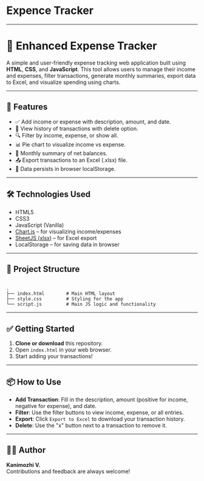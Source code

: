 # Expence Tracker
---
# 💸 Enhanced Expense Tracker

A simple and user-friendly expense tracking web application built using **HTML**, **CSS**, and **JavaScript**. This tool allows users to manage their income and expenses, filter transactions, generate monthly summaries, export data to Excel, and visualize spending using charts.

---

## 🚀 Features

- ✅ Add income or expense with description, amount, and date.
- 📜 View history of transactions with delete option.
- 🔍 Filter by income, expense, or show all.
- 📊 Pie chart to visualize income vs expense.
- 📅 Monthly summary of net balances.
- 📤 Export transactions to an Excel (.xlsx) file.
- 💾 Data persists in browser localStorage.

---

## 🛠️ Technologies Used

- HTML5
- CSS3
- JavaScript (Vanilla)
- [Chart.js](https://www.chartjs.org/) – for visualizing income/expenses
- [SheetJS (xlsx)](https://sheetjs.com/) – for Excel export
- LocalStorage – for saving data in browser

---

## 📂 Project Structure

```

.
├── index.html        # Main HTML layout
├── style.css         # Styling for the app
└── script.js         # Main JS logic and functionality

```

---

## ✅ Getting Started

1. **Clone or download** this repository.
2. Open `index.html` in your web browser.
3. Start adding your transactions!

---

## 📦 How to Use

- **Add Transaction**: Fill in the description, amount (positive for income, negative for expense), and date.
- **Filter**: Use the filter buttons to view income, expense, or all entries.
- **Export**: Click `Export to Excel` to download your transaction history.
- **Delete**: Use the "x" button next to a transaction to remove it.

---


## 🙋‍♀️ Author

**Kanimozhi V.**  
Contributions and feedback are always welcome!

